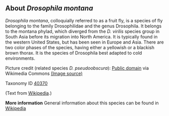 **About *Drosophila montana***
-------------------------
*Drosophila montana*, colloquially referred to as a fruit fly, is a 
species of fly belonging to the family Drosophilidae and the genus 
Drosophila. It belongs to the montana phylad, which diverged from the 
*D. virilis* species group in South Asia before its migration into North 
America. It is typically found in the western United States, but has 
been seen in Europe and Asia. There are two color phases of the 
species, having either a yellowish or a blackish brown thorax. It is 
the species of Drosophila best adapted to cold environments.

Picture credit (related species *D. pseudoobscura*): [Public domain](https://commons.wikimedia.org/wiki/Main_Page) via Wikimedia Commons [(Image source)](https://en.wikipedia.org/wiki/File:Drosophila_pseudoobscura-Male.png)

Taxonomy ID [40370](https://www.uniprot.org/taxonomy/40370)

(Text from [Wikipedia](https://en.wikipedia.org/).)

**More information**
General information about this species can be found in [Wikipedia](https://en.wikipedia.org/wiki/Drosophila_montana)
